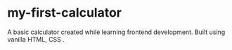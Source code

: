 # my-first-calculator
A basic calculator created while learning frontend development. Built using vanilla HTML,  CSS .
